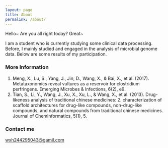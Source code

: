 ```yaml
---
layout: page
title: About
permalink: /about/
---
```


Hello~ Are you all right today? Great~ 

I am a student who is currently studying some clinical data processing. Before, I mainly studied and engaged in the analysis of microbial genome data. Below are some results of my participation.

### More Information

1.	Meng, X., Lu, S., Yang, J., Jin, D., Wang, X., &amp; Bai, X., et al. (2017). Metataxonomics reveal vultures as a reservoir for clostridium perfringens. Emerging Microbes &amp; Infections, 6(2), e9. 
2. Tian, S., Li, Y., Wang, J., Xu, X., Xu, L., &amp; Wang, X., et al. (2013). Drug-likeness analysis of traditional chinese medicines: 2. characterization of scaffold architectures for drug-like compounds, non-drug-like compounds, and natural compounds from traditional chinese medicines. Journal of Cheminformatics, 5(1), 5.


### Contact me

[wxh244295043@gamil.com](mailto:wxh244295043@gamil.com)
